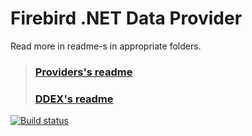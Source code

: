 Firebird .NET Data Provider
===========================

Read more in readme-s in appropriate folders.

> ### [Providers's readme](Provider/readme.txt)
> ### [DDEX's readme](DDEX/readme.txt)

[![Build status](https://ci.appveyor.com/api/projects/status/1q6arda8smaokfvs?svg=true)](https://ci.appveyor.com/project/cincura_net/firebirdsql-data-firebirdclient)
